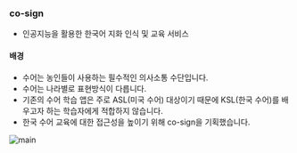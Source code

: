### co-sign
  - 인공지능을 활용한 한국어 지화 인식 및 교육 서비스
#### 배경
  - 수어는 농인들이 사용하는 필수적인 의사소통 수단입니다.
  - 수어는 나라별로 표현방식이 다릅니다.
  - 기존의 수어 학습 앱은 주로 ASL(미국 수어) 대상이기 때문에 KSL(한국 수어)를 배우고자 하는 학습자에게 적합하지 않습니다.
  - 한국 수어 교육에 대한 접근성을 높이기 위해 co-sign을 기획했습니다.

<img src="https://github.com/dahyeon777/co-sign/assets/168621121/1093dceb-d63f-4b67-87cd-0e0e05c2dc72" alt="main">



